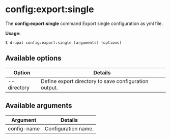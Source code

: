 # config:export:single
The **config:export:single** command Export single configuration as yml file.

**Usage:**
```
$ drupal config:export:single [arguments] [options] 
```

## Available options
Option | Details
-------|-------------
--directory | Define export directory to save configuration output.

## Available arguments
Argument | Details
---------|-------------
config-name | Configuration name.
